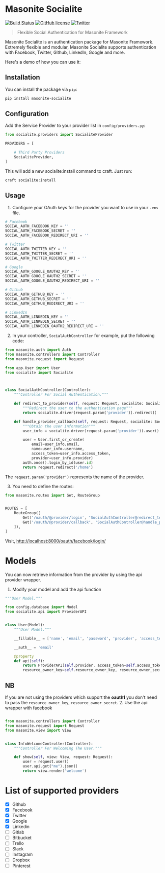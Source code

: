 # Masonite Socialite
[![Build Status](https://travis-ci.org/hellomasonite/masonite-socialite.svg?branch=master)](https://travis-ci.org/hellomasonite/masonite-socialite) 
[![GitHub license](https://img.shields.io/github/license/hellomasonite/masonite-socialite)](https://github.com/hellomasonite/masonite-socialite/blob/master/LICENSE) 
[![Twitter](https://img.shields.io/twitter/url?style=social&url=https%3A%2F%2Fgithub.com%2Fhellomasonite%2Fmasonite-socialite%2F)](https://twitter.com/intent/tweet?text=Wow:&url=https%3A%2F%2Fgithub.com%2Fhellomasonite%2Fmasonite-socialite)

> Flexible Social Authentication for Masonite Framework

Masonite Socialite is an authentication package for Masonite Framework. Extremely flexible and modular, Masonite Socialite supports authentication with Facebook, Twitter, Github, LinkedIn, Google and more.

Here's a demo of how you can use it:

## Installation

You can install the package via `pip`:

```bash
pip install masonite-socialite
```

## Configuration

Add the Service Provider to your provider list in `config/providers.py`:

```python
from socialite.providers import SocialiteProvider

PROVIDERS = [

    # Third Party Providers
    SocialiteProvider,
]
```

This will add a new socialite:install command to craft. Just run:

```bash
craft socialite:install
```

## Usage

1. Configure your OAuth keys for the provider you want to use in your `.env` file.

```python
# Facebook
SOCIAL_AUTH_FACEBOOK_KEY = ''
SOCIAL_AUTH_FACEBOOK_SECRET = ''
SOCIAL_AUTH_FACEBOOK_REDIRECT_URI = ''

# Twitter
SOCIAL_AUTH_TWITTER_KEY = ''
SOCIAL_AUTH_TWITTER_SECRET = ''
SOCIAL_AUTH_TWITTER_REDIRECT_URI = ''

# Google
SOCIAL_AUTH_GOOGLE_OAUTH2_KEY = ''
SOCIAL_AUTH_GOOGLE_OAUTH2_SECRET = ''
SOCIAL_AUTH_GOOGLE_OAUTH2_REDIRECT_URI = ''

# Github
SOCIAL_AUTH_GITHUB_KEY = ''
SOCIAL_AUTH_GITHUB_SECRET = ''
SOCIAL_AUTH_GITHUB_REDIRECT_URI = ''

# LinkedIn
SOCIAL_AUTH_LINKEDIN_KEY = ''
SOCIAL_AUTH_LINKEDIN_SECRET = ''
SOCIAL_AUTH_LINKEDIN_OAUTH2_REDIRECT_URI = ''
```

2. In your controller, `SocialAuthController` for example, put the following code:

```python
from masonite.auth import Auth
from masonite.controllers import Controller
from masonite.request import Request

from app.User import User
from socialite import Socialite



class SocialAuthController(Controller):
    """Controller For Social Authentication."""

    def redirect_to_provider(self, request: Request, socialite: Socialite):
        """Redirect the user to the authentication page"""
        return socialite.driver(request.param('provider')).redirect()

    def handle_provider_callback(self, request: Request, socialite: Socialite, auth: Auth):
        """Obtain the user information"""
        user_info = socialite.driver(request.param('provider')).user()

        user = User.first_or_create(
            email=user_info.email,
            name=user_info.username,
            access_token=user_info.access_token,
            provider=user_info.provider)
        auth.once().login_by_id(user.id)
        return request.redirect('/home')

```

The ```request.param('provider')``` represents the name of the provider.

3. You need to define the routes:

```python
from masonite.routes import Get, RouteGroup


ROUTES = [
    RouteGroup([
        Get('/oauth/@provider/login', 'SocialAuthController@redirect_to_provider'),
        Get('/oauth/@provider/callback', 'SocialAuthController@handle_provider_callback'),
    ]),
]
```

Visit, [http://localhost:8000/oauth/facebook/login/](http://localhost:8000/social/facebook/login/)

# Models
You can now retrieve information from the provider by using the api provider wrapper. 
1. Modify your model and add the api function
```python
"""User Model."""

from config.database import Model
from socialite.api import ProviderAPI


class User(Model):
    """User Model."""

    __fillable__ = ['name', 'email', 'password', 'provider', 'access_token', 'resource_owner_key', 'resource_owner_secret']

    __auth__ = 'email'

    @property
    def api(self):
        return ProviderAPI(self.provider, access_token=self.access_token, 
        resource_owner_key=self.resource_owner_key, resource_owner_secret=self.resource_owner_secret)


```
## NB
If you are not using the providers which support the **oauth1** you don't need to pass the `resource_owner_key`, `resource_owner_secret`.
2. Use the api wrapper with facebook
```python

from masonite.controllers import Controller
from masonite.request import Request
from masonite.view import View


class InfoWelcomeController(Controller):
    """Controller For Welcoming The User."""

    def show(self, view: View, request: Request):
        user = request.user()
        user.api.get("me").json()
        return view.render('welcome')
```

# List of supported providers

- [x] Github
- [x] Facebook
- [x] Twitter 
- [x] Google
- [x] Linkedin 
- [ ] Gitlab
- [ ] Bitbucket 
- [ ] Trello
- [ ] Slack 
- [ ] Instagram
- [ ] Dropbox 
- [ ] Pinterest
